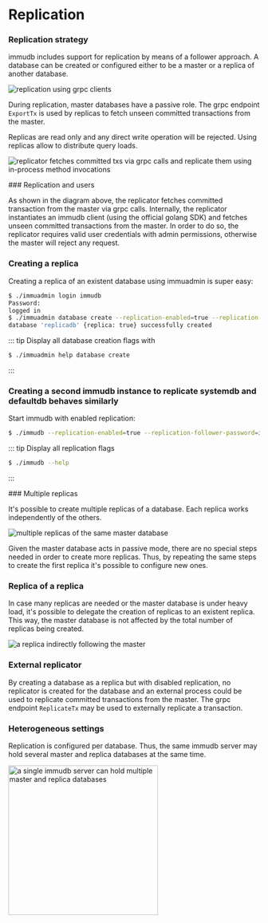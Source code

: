 
# Replication

<WrappedSection>

### Replication strategy

immudb includes support for replication by means of a follower approach. A database can be created or configured either to be a master or a replica of another database.

<div class="wrapped-picture">

![replication using grpc clients](/immudb/replication-servers.jpg)

</div>

During replication, master databases have a passive role. The grpc endpoint `ExportTx` is used by replicas to fetch unseen committed transactions from the master.

Replicas are read only and any direct write operation will be rejected. Using replicas allow to distribute query loads.

<div class="wrapped-picture">

![replicator fetches committed txs via grpc calls and replicate them using in-process method invocations](/immudb/replication-comm.jpg)

</div>

</WrappedSection>

<WrappedSection>
### Replication and users

As shown in the diagram above, the replicator fetches committed transaction from the master via grpc calls. Internally, the replicator instantiates an immudb client (using the official golang SDK) and fetches unseen committed transactions from the master. In order to do so, the replicator requires valid user credentials with admin permissions, otherwise the master will reject any request.

</WrappedSection>

<WrappedSection>

### Creating a replica

Creating a replica of an existent database using immuadmin is super easy: 

```bash
$ ./immuadmin login immudb
Password:
logged in
$ ./immuadmin database create --replication-enabled=true --replication-follower-username=immudb --replication-follower-password=immudb --replication-master-database=defaultdb replicadb
database 'replicadb' {replica: true} successfully created
```

::: tip
Display all database creation flags with 

```bash
$ ./immuadmin help database create 
```
:::

### Creating a second immudb instance to replicate systemdb and defaultdb behaves similarly

Start immudb with enabled replication:

```bash
$ ./immudb --replication-enabled=true --replication-follower-password=immudb  --replication-follower-username=immudb --replication-master-address=127.0.0.1
```

::: tip
Display all replication flags 
```bash
$ ./immudb --help
```
:::

</WrappedSection>

<WrappedSection>
### Multiple replicas

It's possible to create multiple replicas of a database. Each replica works independently of the others.

<div class="wrapped-picture">

![multiple replicas of the same master database](/immudb/replication-multiple.jpg)

</div>

Given the master database acts in passive mode, there are no special steps needed in order to create more replicas. Thus, by repeating the same steps to create the first replica it's possible to configure new ones.

</WrappedSection>

<WrappedSection>

### Replica of a replica

In case many replicas are needed or the master database is under heavy load, it's possible to delegate the creation of replicas to an existent replica. This way, the master database is not affected by the total number of replicas being created.

<div class="wrapped-picture">

![a replica indirectly following the master](/immudb/replication-chain.jpg)

</div>

</WrappedSection>

<WrappedSection>

### External replicator

By creating a database as a replica but with disabled replication, no replicator is created for the database and an external process could be used to replicate committed transactions from the master. The grpc endpoint `ReplicateTx` may be used to externally replicate a transaction.

</WrappedSection>

<WrappedSection>

### Heterogeneous settings

Replication is configured per database. Thus, the same immudb server may hold several master and replica databases at the same time.

<div class="wrapped-picture">

<img src="/immudb/replication-server.jpg" width="300" alt="a single immudb server can hold multiple master and replica databases"/>

</div>

</WrappedSection>







